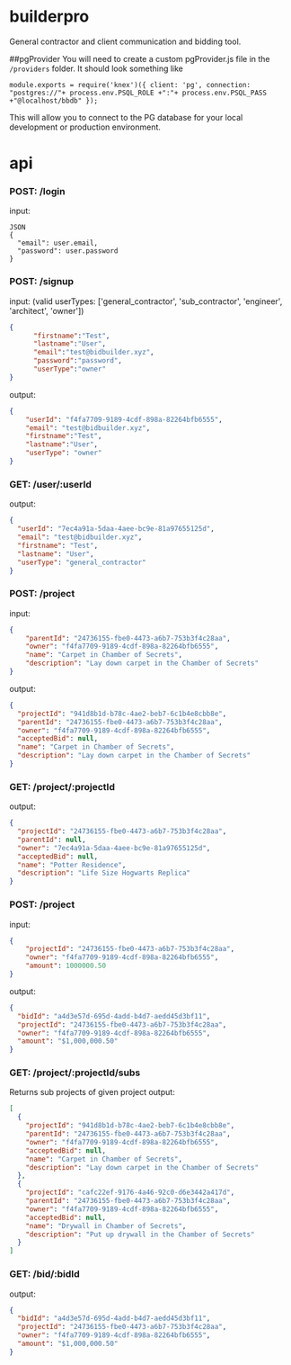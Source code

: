 # builderpro
General contractor and client communication and bidding tool.

##pgProvider 
You will need to create a custom pgProvider.js file in the `/providers` folder. 
It should look something like 

`module.exports = require('knex')({
   client: 'pg',
   connection: "postgres://"+ process.env.PSQL_ROLE +":"+ process.env.PSQL_PASS +"@localhost/bbdb"
});`

This will allow you to connect to the PG database for your local development or production environment. 

# api


### POST: /login 
input: 
```
JSON 
{ 
  "email": user.email, 
  "password": user.password
}
```


### POST: /signup
input: (valid userTypes: ['general_contractor', 'sub_contractor', 'engineer', 'architect', 'owner'])
```json
{
      "firstname":"Test",
      "lastname":"User",
      "email":"test@bidbuilder.xyz",
      "password":"password",
      "userType":"owner" 
}
```

output:
```json
{
    "userId": "f4fa7709-9189-4cdf-898a-82264bfb6555",
    "email": "test@bidbuilder.xyz",
    "firstname":"Test",
    "lastname":"User",
    "userType": "owner"
}
```

### GET: /user/:userId
output:
```json
{
  "userId": "7ec4a91a-5daa-4aee-bc9e-81a97655125d",
  "email": "test@bidbuilder.xyz",
  "firstname": "Test",
  "lastname": "User",
  "userType": "general_contractor"
}
```

### POST: /project
input: 
```json
{
    "parentId": "24736155-fbe0-4473-a6b7-753b3f4c28aa",
    "owner": "f4fa7709-9189-4cdf-898a-82264bfb6555",
    "name": "Carpet in Chamber of Secrets",
    "description": "Lay down carpet in the Chamber of Secrets"
}
```

output:
```json
{
  "projectId": "941d8b1d-b78c-4ae2-beb7-6c1b4e8cbb8e",
  "parentId": "24736155-fbe0-4473-a6b7-753b3f4c28aa",
  "owner": "f4fa7709-9189-4cdf-898a-82264bfb6555",
  "acceptedBid": null,
  "name": "Carpet in Chamber of Secrets",
  "description": "Lay down carpet in the Chamber of Secrets"
}
```

### GET: /project/:projectId
output:
```json
{
  "projectId": "24736155-fbe0-4473-a6b7-753b3f4c28aa",
  "parentId": null,
  "owner": "7ec4a91a-5daa-4aee-bc9e-81a97655125d",
  "acceptedBid": null,
  "name": "Potter Residence",
  "description": "Life Size Hogwarts Replica"
}
```

### POST: /project
input: 
```json
{
    "projectId": "24736155-fbe0-4473-a6b7-753b3f4c28aa",
    "owner": "f4fa7709-9189-4cdf-898a-82264bfb6555",
    "amount": 1000000.50
}
```

output:
```json
{
  "bidId": "a4d3e57d-695d-4add-b4d7-aedd45d3bf11",
  "projectId": "24736155-fbe0-4473-a6b7-753b3f4c28aa",
  "owner": "f4fa7709-9189-4cdf-898a-82264bfb6555",
  "amount": "$1,000,000.50"
}
```

### GET: /project/:projectId/subs 
Returns sub projects of given project
output:
```json
[
  {
    "projectId": "941d8b1d-b78c-4ae2-beb7-6c1b4e8cbb8e",
    "parentId": "24736155-fbe0-4473-a6b7-753b3f4c28aa",
    "owner": "f4fa7709-9189-4cdf-898a-82264bfb6555",
    "acceptedBid": null,
    "name": "Carpet in Chamber of Secrets",
    "description": "Lay down carpet in the Chamber of Secrets"
  },
  {
    "projectId": "cafc22ef-9176-4a46-92c0-d6e3442a417d",
    "parentId": "24736155-fbe0-4473-a6b7-753b3f4c28aa",
    "owner": "f4fa7709-9189-4cdf-898a-82264bfb6555",
    "acceptedBid": null,
    "name": "Drywall in Chamber of Secrets",
    "description": "Put up drywall in the Chamber of Secrets"
  }
]
```

### GET: /bid/:bidId
output:
```json
{
  "bidId": "a4d3e57d-695d-4add-b4d7-aedd45d3bf11",
  "projectId": "24736155-fbe0-4473-a6b7-753b3f4c28aa",
  "owner": "f4fa7709-9189-4cdf-898a-82264bfb6555",
  "amount": "$1,000,000.50"
}
```
